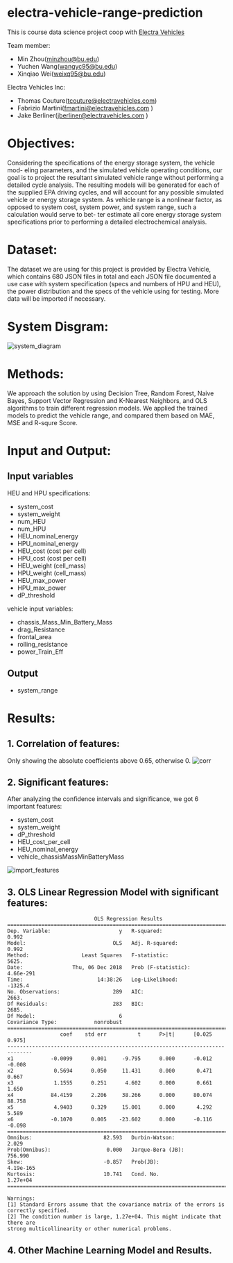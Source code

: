 # electra-vehicle-range-prediction

This is course data science project coop with [Electra Vehicles](https://www.electravehicles.com/)

Team member:
- Min Zhou(minzhou@bu.edu)
- Yuchen Wang(wangyc95@bu.edu)
- Xinqiao Wei(weixq95@bu.edu)

Electra Vehicles Inc:
- Thomas Couture(tcouture@electravehicles.com)
- Fabrizio Martini(fmartini@electravehicles.com )
- Jake Berliner(jberliner@electravehicles.com )

# Objectives:
Considering the specifications of the energy storage system, the vehicle mod- eling parameters, and the simulated vehicle operating conditions, our goal is to project the resultant simulated vehicle range without performing a detailed cycle analysis. The resulting models will be generated for each of the supplied EPA driving cycles, and will account for any possible simulated vehicle or energy storage system. As vehicle range is a nonlinear factor, as opposed to system cost, system power, and system range, such a calculation would serve to bet- ter estimate all core energy storage system specifications prior to performing a detailed electrochemical analysis.

# Dataset:
The dataset we are using for this project is provided by Electra Vehicle, which contains 680 JSON files in total and each JSON file documented a use case with system specification (specs and numbers of HPU and HEU), the power distribution and the specs of the vehicle using for testing. More data will be imported if necessary.

# System Disgram:
![system_diagram](figs/system_diagram.png)

# Methods:
We approach the solution by using Decision Tree, Random Forest, Naive Bayes, Support Vector Regression and K-Nearest Neighbors, and OLS algorithms to train different regression models. We applied the trained models to predict the vehicle range, and compared them based on MAE, MSE and R-squre Score.

# Input and Output:
## Input variables
HEU and HPU specifications:
- system_cost
- system_weight
- num_HEU
- num_HPU
- HEU_nominal_energy
- HPU_nominal_energy
- HEU_cost (cost per cell)
- HPU_cost (cost per cell)
- HEU_weight (cell_mass)
- HPU_weight (cell_mass)
- HEU_max_power
- HPU_max_power
- dP_threshold

vehicle input variables:

- chassis_Mass_Min_Battery_Mass
- drag_Resistance
- frontal_area
- rolling_resistance
- power_Train_Eff

## Output
* system_range

# Results:

## 1. Correlation of features:
Only showing the absolute coefficients above 0.65, otherwise 0. 
![corr](figs/corr_above65.png)

## 2. Significant features:

After analyzing the confidence intervals and significance, we got 6 important features:
- system_cost
- system_weight
- dP_threshold
- HEU_cost_per_cell
- HEU_nominal_energy
- vehicle_chassisMassMinBatteryMass

![import_features](figs/important_features.png)

## 3. OLS Linear Regression Model with significant features:
```
                            OLS Regression Results                            
==============================================================================
Dep. Variable:                      y   R-squared:                       0.992
Model:                            OLS   Adj. R-squared:                  0.992
Method:                 Least Squares   F-statistic:                     5625.
Date:                Thu, 06 Dec 2018   Prob (F-statistic):          4.66e-291
Time:                        14:38:26   Log-Likelihood:                -1325.4
No. Observations:                 289   AIC:                             2663.
Df Residuals:                     283   BIC:                             2685.
Df Model:                           6                                         
Covariance Type:            nonrobust                                         
==============================================================================
                 coef    std err          t      P>|t|      [0.025      0.975]
------------------------------------------------------------------------------
x1            -0.0099      0.001     -9.795      0.000      -0.012      -0.008
x2             0.5694      0.050     11.431      0.000       0.471       0.667
x3             1.1555      0.251      4.602      0.000       0.661       1.650
x4            84.4159      2.206     38.266      0.000      80.074      88.758
x5             4.9403      0.329     15.001      0.000       4.292       5.589
x6            -0.1070      0.005    -23.602      0.000      -0.116      -0.098
==============================================================================
Omnibus:                       82.593   Durbin-Watson:                   2.029
Prob(Omnibus):                  0.000   Jarque-Bera (JB):              756.990
Skew:                          -0.857   Prob(JB):                    4.19e-165
Kurtosis:                      10.741   Cond. No.                     1.27e+04
==============================================================================

Warnings:
[1] Standard Errors assume that the covariance matrix of the errors is correctly specified.
[2] The condition number is large, 1.27e+04. This might indicate that there are
strong multicollinearity or other numerical problems.
```

## 4. Other Machine Learning Model and Results.